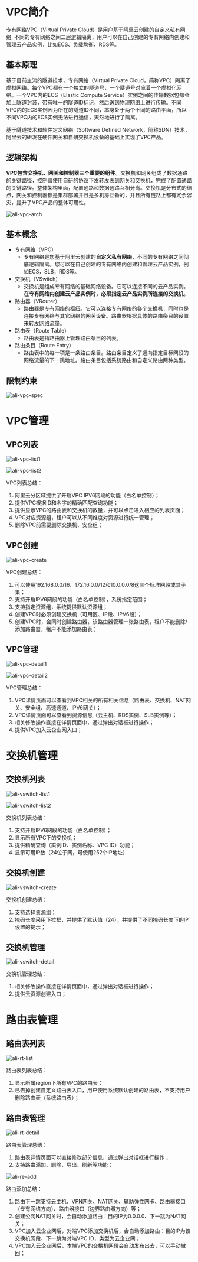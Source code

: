 # VPC简介

专有网络VPC（Virtual Private Cloud）是用户基于阿里云创建的自定义私有网络, 不同的专有网络之间二层逻辑隔离，用户可以在自己创建的专有网络内创建和管理云产品实例，比如ECS、负载均衡、RDS等。


## 基本原理

基于目前主流的隧道技术，专有网络（Virtual Private Cloud，简称VPC）隔离了虚拟网络。每个VPC都有一个独立的隧道号，一个隧道号对应着一个虚拟化网络。一个VPC内的ECS（Elastic Compute Service）实例之间的传输数据包都会加上隧道封装，带有唯一的隧道ID标识，然后送到物理网络上进行传输。不同VPC内的ECS实例因为所在的隧道ID不同，本身处于两个不同的路由平面，所以不同VPC内的ECS实例无法进行通信，天然地进行了隔离。

基于隧道技术和软件定义网络（Software Defined Network，简称SDN）技术，阿里云的研发在硬件网关和自研交换机设备的基础上实现了VPC产品。


## 逻辑架构

**VPC包含交换机、网关和控制器三个重要的组件**。交换机和网关组成了数据通路的关键路径，控制器使用自研的协议下发转发表到网关和交换机，完成了配置通路的关键路径。整体架构里面，配置通路和数据通路互相分离。交换机是分布式的结点，网关和控制器都是集群部署并且是多机房互备的，并且所有链路上都有冗余容灾，提升了VPC产品的整体可用性。

![ali-vpc-arch](images/ali-vpc-arch.png "ali-vpc-arch")


## 基本概念

* 专有网络（VPC）
  * 专有网络是您基于阿里云创建的**自定义私有网络**，不同的专有网络之间彻底逻辑隔离。您可以在自己创建的专有网络内创建和管理云产品实例，例如ECS，SLB，RDS等。
* 交换机（VSwitch）
  * 交换机是组成专有网络的基础网络设备。它可以连接不同的云产品实例。**在专有网络内创建云产品实例时，必须指定云产品实例所连接的交换机**。
* 路由器（VRouter）
  * 路由器是专有网络的枢纽。它可以连接专有网络的各个交换机，同时也是连接专有网络与其它网络的网关设备。路由器根据具体的路由条目的设置来转发网络流量。
* 路由表（Route Table）
  * 路由表是指路由器上管理路由条目的列表。
* 路由条目（Route Entry）
  * 路由表中的每一项是一条路由条目。路由条目定义了通向指定目标网段的网络流量的下一跳地址。路由条目包括系统路由和自定义路由两种类型。


## 限制约束

![ali-vpc-spec](images/ali-vpc-spec.png "ali-vpc-spec")


# VPC管理


## VPC列表

![ali-vpc-list1](images/ali-vpc-list1.png "ali-vpc-list1")

![ali-vpc-list2](images/ali-vpc-list2.png "ali-vpc-list2")

VPC列表总结：

1. 阿里云分区域提供了开启VPC IPV6网段的功能（白名单控制）；
2. 提供VPC根据ID和名字的精确匹配查询功能；
3. 提供显示VPC的路由表和交换机的数量，并可以点击进入相应的列表页面；
4. VPC对应资源组，租户可以从不同维度对资源进行统一管理；
5. 删除VPC前需要删除交换机、安全组；


## VPC创建

![ali-vpc-create](images/ali-vpc-create.png "ali-vpc-create")

VPC创建总结：

1. 可以使用192.168.0.0/16、172.16.0.0/12和10.0.0.0/8这三个标准网段或其子集；
2. 支持开启IPV6网段的功能（白名单控制），系统指定范围；
3. 支持指定资源组，系统提供默认资源组；
4. 创建VPC时必须创建交换机（可用区、IP段、IPV6段）；
5. 创建VPC时，会同时创建路由器，该路由器管理一张路由表，租户不能删除/添加路由器，租户不能添加路由表；


## VPC管理

![ali-vpc-detail1](images/ali-vpc-detail1.png "ali-vpc-detail1")

![ali-vpc-detail2](images/ali-vpc-detail2.png "ali-vpc-detail2")

VPC管理总结：

1. VPC详情页面可以查看到VPC相关的所有相关信息（路由表、交换机、NAT网关、安全组、高速通道、IPV6网关）；
2. VPC详情页面可以查看到资源信息（云主机、RDS实例、SLB实例等）；
3. 相关修改操作直接在详情页面中，通过弹出对话框进行操作；
4. 提供VPC加入云企业网入口；


# 交换机管理


## 交换机列表

![ali-vswitch-list1](images/ali-vswitch-list1.png "ali-vswitch-list1")

![ali-vswitch-list2](images/ali-vswitch-list2.png "ali-vswitch-list2")

交换机列表总结：

1. 支持开启IPV6网段的功能（白名单控制）；
2. 显示所有VPC下的交换机；
3. 提供精确查询（实例ID、实例名称、VPC ID）功能；
4. 显示可用IP数（24位子网，可使用252个IP地址）


## 交换机创建

![ali-vswitch-create](images/ali-vswitch-create.png "ali-vswitch-create")

交换机创建总结：

1. 支持选择资源组；
2. 掩码长度采用下拉框，并提供了默认值（24），并提供了不同掩码长度下的IP设置的提示；


## 交换机管理

![ali-vswitch-detail](images/ali-vswitch-detail.png "ali-vswitch-detail")

交换机管理总结：

1. 相关修改操作直接在详情页面中，通过弹出对话框进行操作；
2. 提供云资源创建入口；


# 路由表管理


## 路由表列表

![ali-rt-list](images/ali-rt-list.png "ali-rt-list")

路由表列表总结：

1. 显示所属region下所有VPC的路由表；
2. 已去掉创建自定义路由表入口，用户使用系统默认创建的路由表，不支持用户删除路由表（系统路由表）；


## 路由表管理

![ali-rt-detail](images/ali-rt-detail.png "ali-rt-detail")

路由表管理总结：

1. 路由表详情页面可以直接修改部分信息，通过弹出对话框进行操作；
2. 支持路由添加、删除、导出、刷新等功能；

![ali-re-add](images/ali-re-add.png "ali-re-add")

路由添加总结：

1. 路由下一跳支持云主机、VPN网关、NAT网关、辅助弹性网卡、路由器接口（专有网络方向）、路由器接口（边界路由器方向）等；
2. 创建公网NAT网关时，会自动添加路由：目的IP为0.0.0.0、下一跳为NAT网关；
3. VPC加入云企业网后，对端VPC添加交换机后，会自动添加路由：目的IP为该交换机网段、下一跳为对端VPC ID，类型为云企业网；
4. VPC加入云企业网后，本端VPC的交换机网段会自动发布出去，可以手动撤回；

